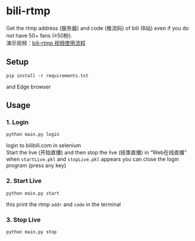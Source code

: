 # bili-rtmp

Get the rtmp address (服务器) and code (推流码) of bili (B站) even if you do not have 50+ fans (≥50粉).  
演示视频：[bili-rtmp 视频使用流程](https://www.bilibili.com/video/BV1VRhme8ECp)
## Setup
```
pip install -r requirements.txt
```
and Edge browser

## Usage
### 1. Login
```
python main.py login
```
login to bilibili.com in selenium  
Start the live (开始直播) and then stop the live (结束直播) in “Web在线直播”  
when `startLive.pkl` and `stopLive.pkl` appears you can close the login program (press any key)

### 2. Start Live
```
python main.py start
```
this print the rtmp `addr` and `code` in the terminal

### 3. Stop Live
```
python main.py stop
```
